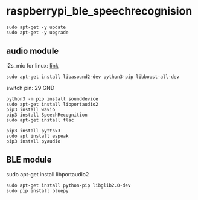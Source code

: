# raspberrypi_ble_speechrecognision


```
sudo apt-get -y update
sudo apt-get -y upgrade
```

## audio module

i2s_mic for linux: [link](https://cdn-learn.adafruit.com/downloads/pdf/adafruit-i2s-mems-microphone-breakout.pdf)

```
sudo apt-get install libasound2-dev python3-pip libboost-all-dev
```

switch pin: 29 GND

```
python3 -m pip install sounddevice
sudo apt-get install libportaudio2
pip3 install wavio
pip3 install SpeechRecognition
sudo apt-get install flac

pip3 install pyttsx3
sudo apt install espeak
pip3 install pyaudio
```



## BLE module

sudo apt-get install libportaudio2
```
sudo apt-get install python-pip libglib2.0-dev
sudo pip install bluepy
```
